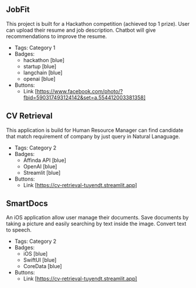 ## JobFit
This project is built for a Hackathon competition (achieved top 1 prize). User can upload their resume and job description. Chatbot will give recommendations to improve the resume.
- Tags: Category 1
- Badges:
  - hackathon [blue]
  - startup [blue]
  - langchain [blue]
  - openai [blue]
- Buttons:
  - Link [https://www.facebook.com/photo/?fbid=590317493124142&set=a.554412003381358]

## CV Retrieval
This application is build for Human Resource Manager can find candidate that match requirement of company by just query in Natural Lanaguage.
- Tags: Category 2
- Badges:
  - Affinda API [blue]
  - OpenAI [blue]
  - Streamlit [blue]
- Buttons:
  - Link [https://cv-retrieval-tuyendt.streamlit.app]

## SmartDocs
An iOS application allow user manage their documents. Save documents by taking a picture and easily searching by text inside the image. Convert text to speech.
- Tags: Category 2
- Badges:
  - iOS [blue]
  - SwiftUI [blue]
  - CoreData [blue]
- Buttons:
  - Link [https://cv-retrieval-tuyendt.streamlit.app]